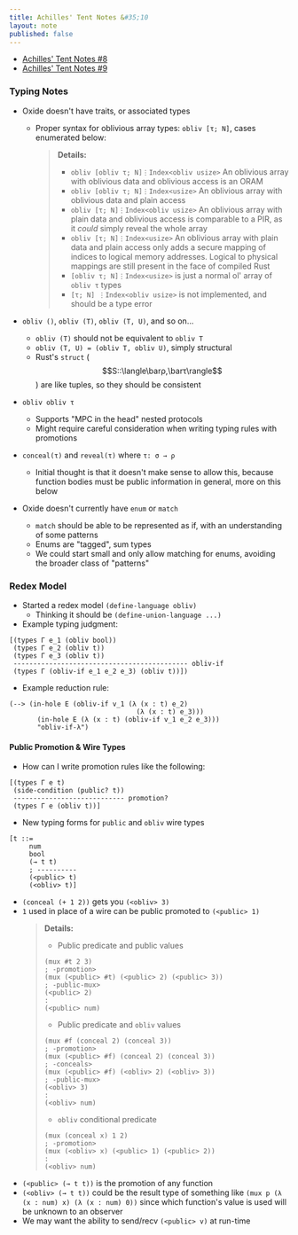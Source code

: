 ```yaml
---
title: Achilles' Tent Notes &#35;10
layout: note
published: false
---
```


- [Achilles' Tent Notes &#35;8](/research/2019-10-13-achilles-8)
- [Achilles' Tent Notes &#35;9](/research/2019-10-15-achilles-9)

### Typing Notes

- Oxide doesn't have traits, or associated types
  - Proper syntax for oblivious array types: `obliv [τ; N]`, cases enumerated
    below:
      > **Details:**
      > - `obliv [obliv τ; N]⋮Index<obliv usize>`
      >   An oblivious array with oblivious data and oblivious access is an ORAM
      > - `obliv [obliv τ; N]⋮Index<usize>`
      >   An oblivious array with oblivious data and plain access
      > - `obliv [τ; N]⋮Index<obliv usize>`
      >   An oblivious array with plain data and oblivious access is comparable
      >   to a PIR, as it _could_ simply reveal the whole array
      > - `obliv [τ; N]⋮Index<usize>`
      >   An oblivious array with plain data and plain access only adds a secure
      >   mapping of indices to logical memory addresses. Logical to physical
      >   mappings are still present in the face of compiled Rust
      > - `[obliv τ; N]⋮Index<usize>` is just a normal ol' array of `obliv τ`
      >   types
      > - `[τ; N] ⋮Index<obliv usize>` is not implemented, and should be a type
      >   error

- `obliv ()`, `obliv (T)`, `obliv (T, U)`, and so on...
    - `obliv (T)` should not be equivalent to `obliv T`
    - `obliv (T, U) = (obliv T, obliv U)`, simply structural
    - Rust's `struct` ($$S::\langle\barρ,\barτ\rangle$$) are like tuples, so
      they should be consistent
- `obliv obliv τ`
  - Supports "MPC in the head" nested protocols
  - Might require careful consideration when writing typing rules with
    promotions
- `conceal(τ)` and `reveal(τ)` where `τ: σ → ρ`
  - Initial thought is that it doesn't make sense to allow this, because
    function bodies must be public information in general, more on this below
- Oxide doesn't currently have `enum` or `match`
    - `match` should be able to be represented as if, with an understanding of
      some patterns
    - Enums are "tagged", sum types
    - We could start small and only allow matching for enums, avoiding the
      broader class of "patterns"

### Redex Model

- Started a redex model `(define-language obliv)`
  - Thinking it should be `(define-union-language ...)`
- Example typing judgment:
```racket
[(types Γ e_1 (obliv bool))
 (types Γ e_2 (obliv t))
 (types Γ e_3 (obliv t))
 -------------------------------------------- obliv-if
 (types Γ (obliv-if e_1 e_2 e_3) (obliv t))])
```
- Example reduction rule:
```racket
(--> (in-hole E (obliv-if v_1 (λ (x : t) e_2)
                                (λ (x : t) e_3)))
       (in-hole E (λ (x : t) (obliv-if v_1 e_2 e_3)))
       "obliv-if-λ")
```

#### Public Promotion & Wire Types

- How can I write promotion rules like the following:
```racket
[(types Γ e t)
 (side-condition (public? t))
 ---------------------------- promotion?
 (types Γ e (obliv t))]
```
- New typing forms for `public` and `obliv` wire types
```racket
[t ::=
     num
     bool
     (→ t t)
     ; ----------
     (<public> t)
     (<obliv> t)]
```
  - `(conceal (+ 1 2))` gets you `(<obliv> 3)`
  - `1` used in place of a wire can be public promoted to `(<public> 1)`
    > **Details:**
    > - Public predicate and public values
    > ```racket
    > (mux #t 2 3)
    > ; -promotion>
    > (mux (<public> #t) (<public> 2) (<public> 3))
    > ; -public-mux>
    > (<public> 2)
    > :
    > (<public> num)
    > ```
    > - Public predicate and `obliv` values
    > ```racket
    > (mux #f (conceal 2) (conceal 3))
    > ; -promotion>
    > (mux (<public> #f) (conceal 2) (conceal 3))
    > ; -conceals>
    > (mux (<public> #f) (<obliv> 2) (<obliv> 3))
    > ; -public-mux>
    > (<obliv> 3)
    > :
    > (<obliv> num)
    > ```
    > - `obliv` conditional predicate
    > ```racket
    > (mux (conceal x) 1 2)
    > ; -promotion>
    > (mux (<obliv> x) (<public> 1) (<public> 2))
    > :
    > (<obliv> num)
    > ```
  - `(<public> (→ t t))` is the promotion of any function
  - `(<obliv> (→ t t))` could be the result type of something like
    `(mux p (λ (x : num) x) (λ (x : num) 0))` since which function's value is
    used will be unknown to an observer
  - We may want the ability to send/recv `(<public> v)` at run-time
